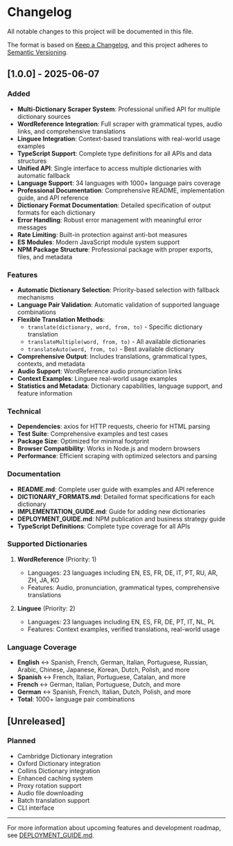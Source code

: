 # Changelog

All notable changes to this project will be documented in this file.

The format is based on [Keep a Changelog](https://keepachangelog.com/en/1.0.0/),
and this project adheres to [Semantic Versioning](https://semver.org/spec/v2.0.0.html).

## [1.0.0] - 2025-06-07

### Added

- **Multi-Dictionary Scraper System**: Professional unified API for multiple dictionary sources
- **WordReference Integration**: Full scraper with grammatical types, audio links, and comprehensive translations
- **Linguee Integration**: Context-based translations with real-world usage examples
- **TypeScript Support**: Complete type definitions for all APIs and data structures
- **Unified API**: Single interface to access multiple dictionaries with automatic fallback
- **Language Support**: 34 languages with 1000+ language pairs coverage
- **Professional Documentation**: Comprehensive README, implementation guide, and API reference
- **Dictionary Format Documentation**: Detailed specification of output formats for each dictionary
- **Error Handling**: Robust error management with meaningful error messages
- **Rate Limiting**: Built-in protection against anti-bot measures
- **ES Modules**: Modern JavaScript module system support
- **NPM Package Structure**: Professional package with proper exports, files, and metadata

### Features

- **Automatic Dictionary Selection**: Priority-based selection with fallback mechanisms
- **Language Pair Validation**: Automatic validation of supported language combinations
- **Flexible Translation Methods**: 
  - `translate(dictionary, word, from, to)` - Specific dictionary translation
  - `translateMultiple(word, from, to)` - All available dictionaries
  - `translateAuto(word, from, to)` - Best available dictionary
- **Comprehensive Output**: Includes translations, grammatical types, contexts, and metadata
- **Audio Support**: WordReference audio pronunciation links
- **Context Examples**: Linguee real-world usage examples
- **Statistics and Metadata**: Dictionary capabilities, language support, and feature information

### Technical

- **Dependencies**: axios for HTTP requests, cheerio for HTML parsing
- **Test Suite**: Comprehensive examples and test cases
- **Package Size**: Optimized for minimal footprint
- **Browser Compatibility**: Works in Node.js and modern browsers
- **Performance**: Efficient scraping with optimized selectors and parsing

### Documentation

- **README.md**: Complete user guide with examples and API reference
- **DICTIONARY_FORMATS.md**: Detailed format specifications for each dictionary
- **IMPLEMENTATION_GUIDE.md**: Guide for adding new dictionaries
- **DEPLOYMENT_GUIDE.md**: NPM publication and business strategy guide
- **TypeScript Definitions**: Complete type coverage for all APIs

### Supported Dictionaries

1. **WordReference** (Priority: 1)
   - Languages: 23 languages including EN, ES, FR, DE, IT, PT, RU, AR, ZH, JA, KO
   - Features: Audio, pronunciation, grammatical types, comprehensive translations
   
2. **Linguee** (Priority: 2)
   - Languages: 23 languages including EN, ES, FR, DE, PT, IT, NL, PL
   - Features: Context examples, verified translations, real-world usage

### Language Coverage

- **English** ↔ Spanish, French, German, Italian, Portuguese, Russian, Arabic, Chinese, Japanese, Korean, Dutch, Polish, and more
- **Spanish** ↔ French, Italian, Portuguese, Catalan, and more  
- **French** ↔ German, Italian, Portuguese, Dutch, and more
- **German** ↔ Spanish, French, Italian, Dutch, Polish, and more
- **Total**: 1000+ language pair combinations

## [Unreleased]

### Planned

- Cambridge Dictionary integration
- Oxford Dictionary integration
- Collins Dictionary integration
- Enhanced caching system
- Proxy rotation support
- Audio file downloading
- Batch translation support
- CLI interface

---

For more information about upcoming features and development roadmap, see [DEPLOYMENT_GUIDE.md](./DEPLOYMENT_GUIDE.md).
